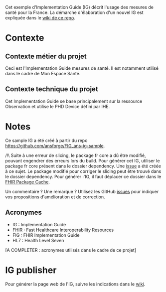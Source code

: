 Cet exemple d'Implementation Guide (IG) décrit l'usage des mesures de santé pour la France. La démarche d'élaboration d'un nouvel IG est expliquée dans le [wiki de ce repo](https://github.com/ansforge/FIG_ans-ig-sample/wiki). 

# Contexte

## Contexte métier du projet
Ceci est l'Implementation Guide mesures de santé. Il est notamment utilisé dans le cadre de Mon Espace Santé.

## Contexte technique du projet
Cet Implementation Guide se base principalement sur la ressource Observation et utilise le PHD Device défini par IHE.


# Notes
Ce sample IG a été créé à partir du repo https://github.com/ansforge/FIG_ans-ig-sample.

/!\ Suite à une erreur de slicing, le package fr core a dû être modifié, pouvant engendrer des erreurs lors du build. Pour générer cet IG, utiliser le package fr core présent dans le dossier dependency. Une [issue](https://github.com/Interop-Sante/hl7.fhir.fr.core/issues/36) a été créée à ce sujet.
Le package modifié pour corriger le slicing peut être trouvé dans le dossier dependency. Pour générer l'IG, il faut déplacer ce dossier dans le [FHIR Package Cache](https://confluence.hl7.org/display/FHIR/FHIR+Package+Cache).


Un commentaire ? Une remarque ? Utilisez les GitHub [issues](https://docs.github.com/fr/issues) pour indiquer vos propositions d'amélioration et de correction.

## Acronymes

* IG : Implementation Guide
* FHIR : Fast Healthcare Interoperability Resources
* FIG : FHIR Implementation Guide
* HL7 : Health Level Seven

[A COMPLETER : acronymes utilisés dans le cadre de ce projet]



# IG publisher

Pour générer la page web de l'IG, suivre les indications dans le [wiki](https://github.com/ansforge/FIG_ans-ig-sample/wiki).

